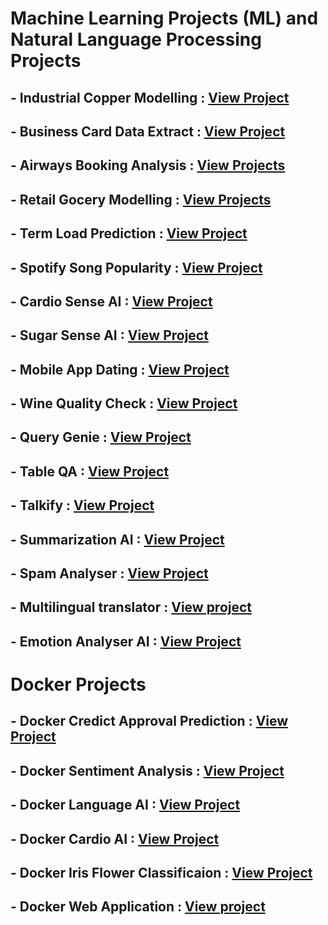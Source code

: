 # Machine Learning Projects (ML) and Natural Language Processing Projects

## - Industrial Copper Modelling : [View Project](https://github.com/praveendecode/Industrial_Copper_Modeling)

## - Business Card Data Extract  : [View Project](https://github.com/praveendecode/BizCardX)

## - Airways Booking Analysis    : [View Projects](https://github.com/praveendecode/Airways-booking-analysis)

## - Retail Gocery Modelling     : [View Projects](https://github.com/praveendecode/Retail-grocery-industry)
 
## - Term Load Prediction        : [View Project](https://github.com/praveendecode/Term_Load_Predictor)
 
## - Spotify Song Popularity     : [View Project](https://github.com/praveendecode/Spotify-Popularity-Predictor)
 
## - Cardio Sense AI             : [View Project](https://github.com/praveendecode/CardioSense_AI)
 
## - Sugar Sense AI              : [View Project](https://github.com/praveendecode/Sugar-Sense-AI)
 
## - Mobile App Dating           : [View Project](https://github.com/praveendecode/Mobile-dating-app)
 
## - Wine Quality Check          : [View Project](https://github.com/praveendecode/WineQualityPrediction)
 
## - Query Genie                 : [View Project](https://github.com/praveendecode/QueryGenie)
 
## - Table QA                    : [View Project](https://github.com/praveendecode/TabulaQA)
 
## - Talkify                     : [View Project](https://github.com/praveendecode/talkify)
 
## - Summarization AI            : [View Project](https://github.com/praveendecode/SummarixAI)
 
## - Spam Analyser               : [View Project](https://github.com/praveendecode/spamalyzer/tree/main)
 
## - Multilingual translator     : [View project](https://github.com/praveendecode/multilingual-translator_AI)
 
## - Emotion Analyser AI         : [View Project](https://github.com/praveendecode/emotion-analyzer-AI)



# Docker Projects

## - Docker Credict Approval Prediction : [View Project](https://github.com/praveendecode/docker-credit-card-prediction)
 
## - Docker Sentiment Analysis          : [View Project](https://github.com/praveendecode/docker-sentiment-ai)
 
## - Docker Language AI                 : [View Project](https://github.com/praveendecode/Docker-languge-ai)
 
## - Docker Cardio AI                   : [View Project](https://github.com/praveendecode/docker-ml-cardio-ai)
 
## - Docker Iris Flower Classificaion   : [View Project](https://github.com/praveendecode/docker-iris-ml-app)
 
## - Docker Web Application             : [View project](https://github.com/praveendecode/Docker_webapplication)


